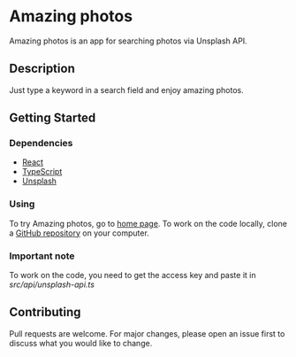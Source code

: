 # Amazing photos

Amazing photos is an app for searching photos via Unsplash API.

## Description

Just type a keyword in a search field and enjoy amazing photos.

## Getting Started

### Dependencies

* [React](https://github.com/facebook/react/)
* [TypeScript](https://www.npmjs.com/package/typescript)
* [Unsplash](https://www.npmjs.com/package/unsplash-js)

### Using

To try Amazing photos, go to [home page]().
To work on the code locally, clone a [GitHub repository](targetURL "Link title") on your computer. 

### Important note

To work on the code, you need to get the access key and paste it in _src/api/unsplash-api.ts_

## Contributing

Pull requests are welcome. For major changes, please open an issue first to discuss what you would like to change.
